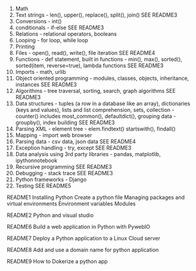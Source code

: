 1. Math
2. Text strings - len(), upper(), replace(), split(), join() SEE README3
3. Conversions - int()
4. conditionals - if-else SEE README3
5. Relations - relational operators, booleans
6. Looping - for loop, while loop
7. Printing
8. Files - open(), read(), write(), file iteration SEE README4
9. Functions - def statement, built in functions - min(), max(), sorted(), sorted(item, reverse=true), lambda functions SEE README3
10. Imports - math, urlib
11. Object oriented programming - modules, classes, objects, inheritance, instances SEE README3
12. Algorithms - tree traversal, sorting, search, graph algorithms SEE README3
13. Data structures - tuples (a row in a database like an array), dictionaries (keys and values), lists and list comprehension, sets, collection - counter() includes most_common(), defaultdict(), grouping data - groupby(), index building SEE README3
14. Parsing XML - element tree - elem.findtext() startswith(), findall()
15. Mapping - import web browser
16. Parsing data - csv data, json data SEE README4
17. Exception handling - try, except SEE README3
18. Data analysis using 3rd party libraries - pandas, matplotlib, ipythonnotebook
19. Recursive programming SEE README3
20. Debugging - stack trace SEE README3
21. Python frameworks - Django
22. Testing SEE README5

README1
Installing Python
Create a python file
Managing packages and virtual environments
Environment variables
Modules

README2
Python and visual studio

README6 
Build a web application in Python with PywebIO

README7 
Deploy a Python application to a Linux Cloud server

README8 
Add and use a domain name for python application

README9
How to Dokerize a python app

